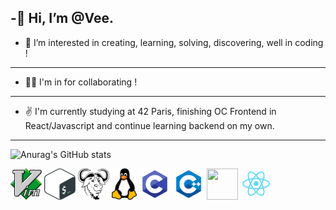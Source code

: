 -🖖 Hi, I’m @Vee.
---
- 🤙 I’m interested in creating, learning, solving, discovering, well in coding !
---
- 🤜🤛 I'm in for collaborating !
---
- ✌️ I'm currently studying at 42 Paris, finishing OC Frontend in React/Javascript and continue learning backend on my own.


<!---
vveewwee/vveewwee is a ✨ special ✨ repository because its `README.md` (this file) appears on your GitHub profile.
You can click the Preview link to take a look at your changes.
--->
---
![Anurag's GitHub stats](https://github-readme-stats.vercel.app/api?username=vveewwee&show_icons=true&theme=transparent)

<div>
  <a style="text-decoration:none" href="https://www.vim.org/">
   <img alt="" height="50" width="50" onerror="this.style.display='none'" src="https://github.com/vveewwee/logos/blob/main/vim.png" />
  </a>
    <a style="text-decoration:none;" href="https://www.gnu.org/software/bash/">
    <img alt="" height="50" width="50" onerror="this.style.display='none'" src="https://github.com/vveewwee/logos/blob/main/bash.png" />
  </a>
  <a style="text-decoration:none;" href="https://www.gnu.org/">
    <img alt="" height="50" width="50" onerror="this.style.display='none'" src="https://github.com/vveewwee/logos/blob/main/gnu.png" />
  </a>
  <a style="text-decoration:none;" href="https://www.linux.org/">
   <img alt="" height="50" width="40" onerror="this.style.display='none'" src="https://github.com/vveewwee/logos/blob/main/linux.png" />
  </a>
  <a style="text-decoration:none;" href="https://kremlin.cc/k&r.pdf">
    <img alt="" height="50" width="50" onerror="this.style.display='none'" src="https://github.com/vveewwee/logos/blob/main/c%20.png" />
  </a>
    <a style="text-decoration:none;" href="https://cplusplus.com/">
    <img alt="" height="50" width="50" onerror="this.style.display='none'" src="https://github.com/vveewwee/logos/blob/main/cpp.png" />
  </a>
  <a style="text-decoration:none;" href="https://www.javascript.com/">
    <img alt="" height="50" width="50" onerror="this.style.display='none'" src="https://encrypted-tbn0.gstatic.com/images?q=tbn:ANd9GcRI0Yc2Vb53NLRQ3LTxlHVL920joodyJsucwA&usqp=CAU" />
  </a>
  <a style="text-decoration:none;" href="https://react.dev/">
   <img alt="" height="50" width="50" onerror="this.style.display='none'" src="https://github.com/vveewwee/logos/blob/main/react.png" />
  </a>
</div>
